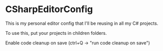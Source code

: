 # CSharpEditorConfig
This is my personal editor config that I'll be reusing in all my C# projects.

To use this, put your projects in children folders.

Enable code cleanup on save (ctrl+Q -> "run code cleanup on save")